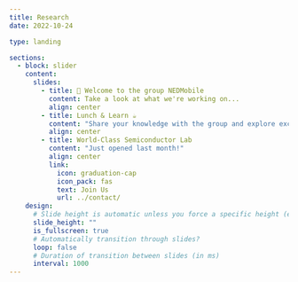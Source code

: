 ```yaml
---
title: Research
date: 2022-10-24

type: landing

sections:
  - block: slider
    content:
      slides:
        - title: 👋 Welcome to the group NEDMobile
          content: Take a look at what we're working on...
          align: center
        - title: Lunch & Learn ☕️
          content: "Share your knowledge with the group and explore exciting new topics together!"
          align: center
        - title: World-Class Semiconductor Lab
          content: "Just opened last month!"
          align: center
          link:
            icon: graduation-cap
            icon_pack: fas
            text: Join Us
            url: ../contact/
    design:
      # Slide height is automatic unless you force a specific height (e.g. '400px')
      slide_height: ""
      is_fullscreen: true
      # Automatically transition through slides?
      loop: false
      # Duration of transition between slides (in ms)
      interval: 1000
---
```

